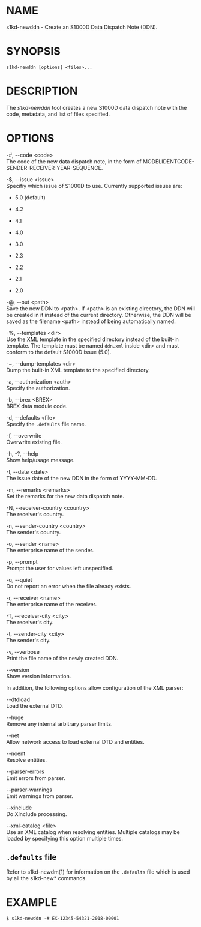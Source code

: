 NAME
====

s1kd-newddn - Create an S1000D Data Dispatch Note (DDN).

SYNOPSIS
========

    s1kd-newddn [options] <files>...

DESCRIPTION
===========

The *s1kd-newddn* tool creates a new S1000D data dispatch note with the
code, metadata, and list of files specified.

OPTIONS
=======

-\#, --code &lt;code&gt;  
The code of the new data dispatch note, in the form of
MODELIDENTCODE-SENDER-RECEIVER-YEAR-SEQUENCE.

-$, --issue &lt;issue&gt;  
Specifiy which issue of S1000D to use. Currently supported issues are:

-   5.0 (default)

-   4.2

-   4.1

-   4.0

-   3.0

-   2.3

-   2.2

-   2.1

-   2.0

-@, --out &lt;path&gt;  
Save the new DDN to &lt;path&gt;. If &lt;path&gt; is an existing
directory, the DDN will be created in it instead of the current
directory. Otherwise, the DDN will be saved as the filename &lt;path&gt;
instead of being automatically named.

-%, --templates &lt;dir&gt;  
Use the XML template in the specified directory instead of the built-in
template. The template must be named `ddn.xml` inside &lt;dir&gt; and
must conform to the default S1000D issue (5.0).

-\~, --dump-templates &lt;dir&gt;  
Dump the built-in XML template to the specified directory.

-a, --authorization &lt;auth&gt;  
Specify the authorization.

-b, --brex &lt;BREX&gt;  
BREX data module code.

-d, --defaults &lt;file&gt;  
Specify the `.defaults` file name.

-f, --overwrite  
Overwrite existing file.

-h, -?, --help  
Show help/usage message.

-I, --date &lt;date&gt;  
The issue date of the new DDN in the form of YYYY-MM-DD.

-m, --remarks &lt;remarks&gt;  
Set the remarks for the new data dispatch note.

-N, --receiver-country &lt;country&gt;  
The receiver's country.

-n, --sender-country &lt;country&gt;  
The sender's country.

-o, --sender &lt;name&gt;  
The enterprise name of the sender.

-p, --prompt  
Prompt the user for values left unspecified.

-q, --quiet  
Do not report an error when the file already exists.

-r, --receiver &lt;name&gt;  
The enterprise name of the receiver.

-T, --receiver-city &lt;city&gt;  
The receiver's city.

-t, --sender-city &lt;city&gt;  
The sender's city.

-v, --verbose  
Print the file name of the newly created DDN.

--version  
Show version information.

In addition, the following options allow configuration of the XML
parser:

--dtdload  
Load the external DTD.

--huge  
Remove any internal arbitrary parser limits.

--net  
Allow network access to load external DTD and entities.

--noent  
Resolve entities.

--parser-errors  
Emit errors from parser.

--parser-warnings  
Emit warnings from parser.

--xinclude  
Do XInclude processing.

--xml-catalog &lt;file&gt;  
Use an XML catalog when resolving entities. Multiple catalogs may be
loaded by specifying this option multiple times.

`.defaults` file
----------------

Refer to s1kd-newdm(1) for information on the `.defaults` file which is
used by all the s1kd-new\* commands.

EXAMPLE
=======

    $ s1kd-newddn -# EX-12345-54321-2018-00001
